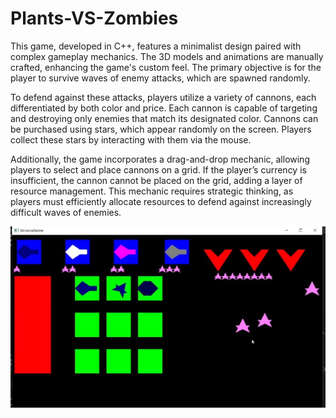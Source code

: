 # Plants-VS-Zombies

This game, developed in C++, features a minimalist design paired with complex gameplay mechanics. The 3D models and animations are manually crafted, enhancing the game's custom feel. The primary objective is for the player to survive waves of enemy attacks, which are spawned randomly.

To defend against these attacks, players utilize a variety of cannons, each differentiated by both color and price. Each cannon is capable of targeting and destroying only enemies that match its designated color. Cannons can be purchased using stars, which appear randomly on the screen. Players collect these stars by interacting with them via the mouse.

Additionally, the game incorporates a drag-and-drop mechanic, allowing players to select and place cannons on a grid. If the player’s currency is insufficient, the cannon cannot be placed on the grid, adding a layer of resource management. This mechanic requires strategic thinking, as players must efficiently allocate resources to defend against increasingly difficult waves of enemies.

![image_alt](https://github.com/stefanione/plants-vs-zombies/blob/3c19a44c790b4a94584e79fb3ae6706892abd7b6/SS-plants%20vs%20zombies.jpg)
